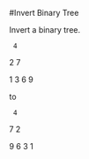 #Invert Binary Tree

Invert a binary tree.

     4
      
  2     7
      
1   3 6   9

to

     4
      
  7     2
      
9   6 3   1